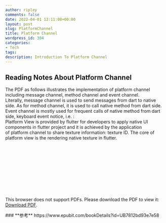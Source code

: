 ```yaml
---
author: ripley
comments: false
date: 2022-04-01 12:11:08+00:00
layout: post
slug: PlatformChannel
title: Platform Channel
wordpress_id: 304
categories:
- Tech
tags:
description: Introduction To Platform Channel
---
```

## **Reading Notes About Platform Channel**   
The PDF as follows illustrates the implementation of platform channel including message channel, method channel and event channel.   
Literally, message channel is used to send messages from dart to native side. As for method channel, it is used to call native method from dart side.   
Event channel is mostly used for frequent calls of native method from dart side, keyboard event notice, i.e.  :  
Platform View is provided by flutter for developers to apply native UI components in flutter project and it is achieved by the application  
of platform channel to share texture information: texture ID. The core of platform view is the rendering native texture in flutter.  

    
<object data="https://ririripley.github.io/assets/img/platformChannel.pdf" type="application/pdf" width="1000px" height="1400px">
    <embed src="https://ririripley.github.io/assets/img/platformChannel.pdf">
        <p>This browser does not support PDFs. Please download the PDF to view it: <a href="https://ririripley.github.io/assets/img/platformChannel.pdf">Download PDF</a>.</p>
    </embed>
</object>  
### **参考**     
https://www.epubit.com/bookDetails?id=UB7812bd93e7e58


